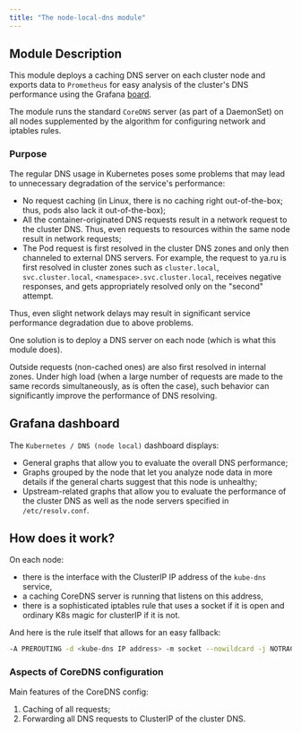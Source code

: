 ```yaml
---
title: "The node-local-dns module"
---
```


## Module Description

This module deploys a caching DNS server on each cluster node and exports data to `Prometheus` for easy analysis of the cluster's DNS performance using the Grafana [board](#grafana-dashboard).

The module runs the standard `CoreDNS` server (as part of a DaemonSet) on all nodes supplemented by the algorithm for configuring network and iptables rules.

### Purpose

The regular DNS usage in Kubernetes poses some problems that may lead to unnecessary degradation of the service's performance:
- No request caching (in Linux, there is no caching right out-of-the-box; thus, pods also lack it out-of-the-box);
- All the container-originated DNS requests result in a network request to the cluster DNS. Thus, even requests to resources within the same node result in network requests;
- The Pod request is first resolved in the cluster DNS zones and only then channeled to external DNS servers. For example, the request to ya.ru is first resolved in cluster zones such as `cluster.local`, `svc.cluster.local`, `<namespace>.svc.cluster.local`, receives negative responses, and gets appropriately resolved only on the "second" attempt.

Thus, even slight network delays may result in significant service performance degradation due to above problems.

One solution is to deploy a DNS server on each node (which is what this module does).

Outside requests (non-cached ones) are also first resolved in internal zones. Under high load (when a large number of requests are made to the same records simultaneously, as is often the case), such behavior can significantly improve the performance of DNS resolving.

## Grafana dashboard

The `Kubernetes / DNS (node local)` dashboard displays:
- General graphs that allow you to evaluate the overall DNS performance;
- Graphs grouped by the node that let you analyze node data in more details if the general charts suggest that this node is unhealthy;
- Upstream-related graphs that allow you to evaluate the performance of the cluster DNS as well as the node servers specified in `/etc/resolv.conf`.

## How does it work?

On each node:
- there is the interface with the ClusterIP IP address of the `kube-dns` service,
- a caching CoreDNS server is running that listens on this address,
- there is a sophisticated iptables rule that uses a socket if it is open and ordinary K8s magic for clusterIP if it is not.

And here is the rule itself that allows for an easy fallback:
```bash
-A PREROUTING -d <kube-dns IP address> -m socket --nowildcard -j NOTRACK
```

### Aspects of CoreDNS configuration

Main features of the CoreDNS config:
1. Caching of all requests;
1. Forwarding all DNS requests to ClusterIP of the cluster DNS.
